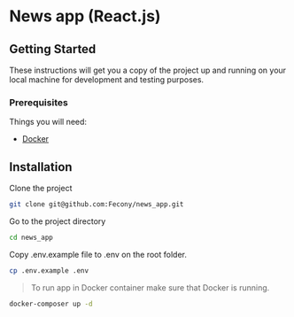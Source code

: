 # News app (React.js)

## Getting Started

These instructions will get you a copy of the project up and running on your local machine for development and testing
purposes.

### Prerequisites

Things you will need:

- [Docker](https://docs.docker.com/get-docker/)

## Installation

Clone the project

```bash
git clone git@github.com:Fecony/news_app.git
```

Go to the project directory

```bash
cd news_app
```

Copy .env.example file to .env on the root folder.

```bash
cp .env.example .env
```

> To run app in Docker container make sure that Docker is running.

```bash
docker-composer up -d
```
